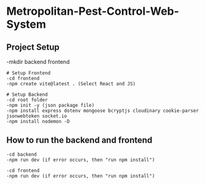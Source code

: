 # Metropolitan-Pest-Control-Web-System


## Project Setup
-mkdir backend frontend

    # Setup Frontend
    -cd frontend
    -npm create vite@latest . (Select React and JS)

    # Setup Backend
    -cd root folder
    -npm init -y (json package file)
    -npm install express dotenv mongoose bcryptjs cloudinary cookie-parser jsonwebtoken socket.io
    -npm install nodemon -D



## How to run the backend and frontend
    -cd backend
    -npm run dev (if error occurs, then "run npm install")

    -cd frontend
    -npm run dev (if error occurs, then "run npm install")